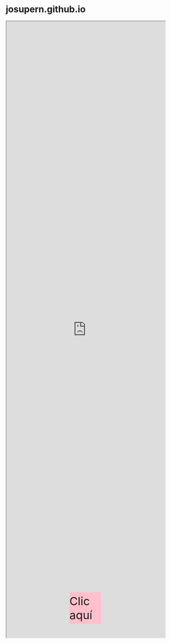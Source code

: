 # josupern.github.io
<html>
<head>
 <style>
    .box {
      width: 100px;
      height: 100px;
      background-color: pink;
      position: absolute;
      top: 50%;
      left: 50%;
      transform: translate(-50%, -50%);
      display: flex;
      align-items: center;
      justify-content: center;
      font-size: 36px;
      cursor: pointer;
    }
    .image-container {
      width: 100%;
      height: 100%;
      display: flex;
      align-items: center;
      justify-content: center;
    }
    .image {
      width: 40%;
      height: 84%;
      object-fit: cover;
    }
    /* Añadido el meta viewport para escalar la página según el dispositivo */
    @viewport {
      width: device-width;
      initial-scale: 1;
    }
    /* Añadido media queries para cambiar el tamaño de la caja según el ancho de la pantalla */
    @media screen and (max-width: 600px) {
      .box {
        width: 40px;
        height: 84px;
        font-size: 24px;
      }
    }
    @media screen and (max-width: 400px) {
      .box {
        width: 40px;
        height: 84px;
        font-size: 18px;
      }
    }
 </style>
</head>
<body>
 <div class="box" onclick="showMessage(event)">
    Clic aquí
 </div>
 <script>
    function showMessage(e) {
      e.stopPropagation();
      alert("¡Feliz cumpleaños, Lau!");
      document.body.innerHTML = "<div class='image-container'><img src='https://img.freepik.com/vector-premium/dibujo-ramo-rosas-amarillas_564737-1587.jpg' alt='Una flor amarilla' class='image'></div>";
    }
 </script>
 <!-- Cambiado el tamaño del iframe para que se adapte al ancho de la pantalla -->
 <iframe src="https://www.youtube.com/embed/pfRR8D4aQW8?autoplay=1&mute=1" width="100%" height="50%" allow="autoplay" margin="auto" display="block"></iframe>
</body>
</html>
